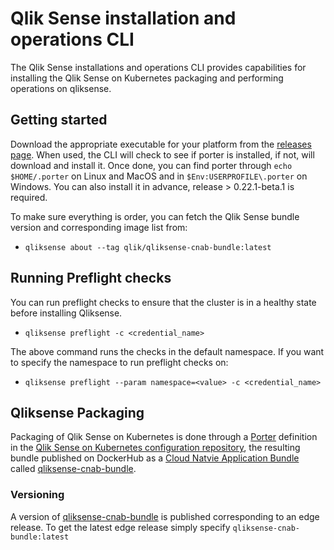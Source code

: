 # Qlik Sense installation and operations CLI

The Qlik Sense installations and operations CLI provides capabilities for installing the Qlik Sense on Kubernetes packaging and performing operations on qliksense.

## Getting started

Download the appropriate executable for your platform from the [releases page](https://github.com/qlik-oss/sense-installer/releases). When used, the CLI will check to see if porter is installed, if not, will download and install it. Once done, you can find porter through `echo $HOME/.porter` on Linux and MacOS and in `$Env:USERPROFILE\.porter` on Windows. You can also install it in advance, release > 0.22.1-beta.1 is required.

To make sure everything is order, you can fetch the Qlik Sense bundle version and corresponding image list from:
 - `qliksense about --tag qlik/qliksense-cnab-bundle:latest `

## Running Preflight checks
You can run preflight checks to ensure that the cluster is in a healthy state before installing Qliksense. 
- `qliksense preflight -c <credential_name> `

The above command runs the checks in the default namespace. If you want to specify the namespace to run preflight checks on:
- `qliksense preflight --param namespace=<value> -c <credential_name> `

## Qliksense Packaging
Packaging of Qlik Sense on Kubernetes is done through a [Porter](https://porter.sh/) definition in the [Qlik Sense on Kubernetes configuration repository](https://github.com/qlik-oss/qliksense-k8s/blob/master/porter.yaml), the resulting bundle published on DockerHub as a [Cloud Natvie Application Bundle](https://cnab.io/) called [qliksense-cnab-bundle](https://hub.docker.com/r/qlik/qliksense-cnab-bundle).
### Versioning
A version of [qliksense-cnab-bundle](https://hub.docker.com/r/qlik/qliksense-cnab-bundle) is published corresponding to an edge release. To get the latest edge release simply specify `qliksense-cnab-bundle:latest`
